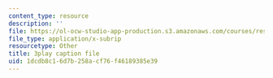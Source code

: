 ```yaml
---
content_type: resource
description: ''
file: https://ol-ocw-studio-app-production.s3.amazonaws.com/courses/res-10-001-making-science-and-engineering-pictures-a-practical-guide-to-presenting-your-work-spring-2016/1dcdb8c16d7b258acf76f46189385e39_h1GtR8xJraw.srt
file_type: application/x-subrip
resourcetype: Other
title: 3play caption file
uid: 1dcdb8c1-6d7b-258a-cf76-f46189385e39
---
```

